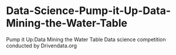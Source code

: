 # Data-Science-Pump-it-Up-Data-Mining-the-Water-Table
Pump it Up:Data Mining the Water Table Data science competition conducted by Drivendata.org
